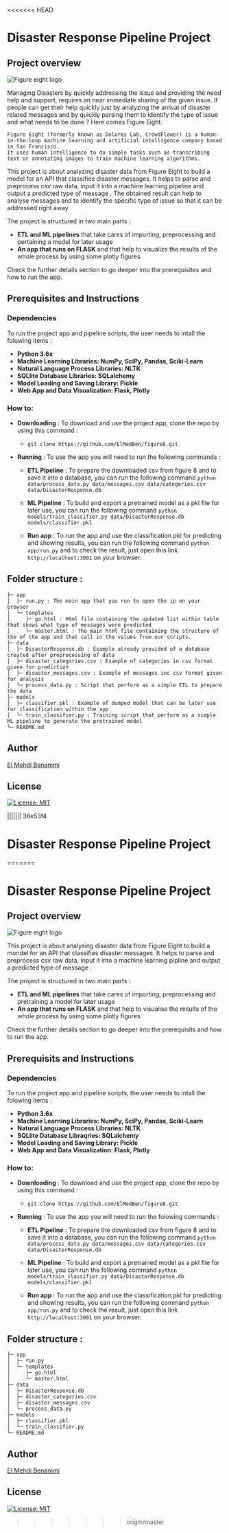 <<<<<<< HEAD
# Disaster Response Pipeline Project 

## Project overview

![Figure eight logo](https://upload.wikimedia.org/wikipedia/en/a/a6/Attached_to_figure-eight-dot-com.png)

Managing Disasters by quickly addressing the issue and providing the need help and support, requires an near immediate sharing of the given issue. If people can get their help quickly just by analyzing the arrival of disaster related messages and by quickly parsing them to identify the type of issue and what needs to be done ? Here comes Figure Eight.

```
Figure Eight (formerly known as Dolores Lab, CrowdFlower) is a human-in-the-loop machine learning and artificial intelligence company based in San Francisco.
It uses human intelligence to do simple tasks such as transcribing text or annotating images to train machine learning algorithms.

```

This project is about analyzing disaster data from Figure Eight to build a model for an API that classifies disaster messages. It helps to parse and preprocess csv raw data, input it into a machine learning pipeline and output a predicted type of message . The obtained result can help to analyse messages and to identify the specific type of issue so that it can be addressed right away .

The project is structured in two main parts : 

* **ETL and ML pipelines** that take cares of importing, preprocessing and pertaining a model for later usage
* **An app that runs on FLASK** and that help to visualize the results of the whole process by using some plotly figures

Check the further details section to go deeper into the prerequisites and how to run the app.

## Prerequisites and Instructions

### Dependencies

To run the project app and pipeline scripts, the user needs to intall the folowing items : 

* **Python 3.6x**
* **Machine Learning Libraries: NumPy, SciPy, Pandas, Sciki-Learn**
* **Natural Language Process Libraries: NLTK**
* **SQLlite Database Libraries: SQLalchemy**
* **Model Loading and Saving Library: Pickle**
* **Web App and Data Visualization: Flask, Plotly**

### How to:

* **Downloading** : To download and use the project app, clone the repo by using this command : 

  * `git clone https://github.com/ElMedBen/figure8.git`

* **Running** : To use the app you will need to run the following commands : 

  * **ETL Pipeline** : To prepare the downloaded csv from figure 8 and to save it into a database, you can run the following command `python data/process_data.py data/messages.csv data/categories.csv data/DisasterResponse.db`

  * **ML Pipeline** : To build and export a pretrained model as a pkl file for later use, you can run the following command `python models/train_classifier.py data/DisasterResponse.db models/classifier.pkl`

  * **Run app** : To run the app and use the classification pkl for predicting and showing results, you can run the following command `python app/run.py` and to check the result, just open this link `http://localhost:3001` on your browser.

## Folder structure :
```
├─ app
│  ├─ run.py : The main app that you run to open the ip on your browser
│  └─ templates
│     ├─ go.html : Html file containing the updated list within table that shows what type of messages were predicted
│     └─ master.html : The main html file containing the structure of the of the app and that call in the values from our scripts.
├─ data
│  ├─ DisasterResponse.db : Example already provided of a database created after preprocessing of data
│  ├─ disaster_categories.csv : Example of categories in csv format given for prediction
│  ├─ disaster_messages.csv : Example of messages inc csv format given for analysis
│  └─ process_data.py : Script that perform as a simple ETL to prepare the data
├─ models
│  ├─ classifier.pkl : Example of dumped model that can be later use for classification within the app
│  └─ train_classifier.py : Training script that perform as a simple ML pipeline to generate the pretrained model
└─ README.md
```

## Author
[El Mehdi Benammi](https://github.com/ElMedBen)

## License 
[![License: MIT](https://img.shields.io/badge/License-MIT-yellow.svg)](https://opensource.org/licenses/MIT)

||||||| 36e53f4
# Disaster Response Pipeline Project
=======
# Disaster Response Pipeline Project 

## Project overview

![Figure eight logo](https://upload.wikimedia.org/wikipedia/en/a/a6/Attached_to_figure-eight-dot-com.png)

This project is about analysing disaster data from Figure Eight to build a mondel for an API that classifies disaster messages. It helps to parse and preprocess csv raw data, input it into a machine learning pipline and output a predicted type of message .

The project is structured in two main parts : 

* **ETL and ML pipelines** that take cares of importing, preprocessing and pretraining a model for later usage
* **An app that runs on FLASK** and that help to visualise the results of the whole process by using some plotly figures

Check the further details section to go deeper into the prerequisits and how to run the app.

## Prerequisits and Instructions

### Dependencies

To run the project app and pipeline scripts, the user needs to intall the folowing items : 

* **Python 3.6x**
* **Machine Learning Libraries: NumPy, SciPy, Pandas, Sciki-Learn**
* **Natural Language Process Libraries: NLTK**
* **SQLlite Database Libraqries: SQLalchemy**
* **Model Loading and Saving Library: Pickle**
* **Web App and Data Visualization: Flask, Plotly**

### How to:

* **Downloading** : To download and use the project app, clone the repo by using this command : 

  * `git clone https://github.com/ElMedBen/figure8.git`

* **Running** : To use the app you will need to run the folowing commands : 

  * **ETL Pipeline** : To prepare the downloaded csv from figure 8 and to save it into a database, you can run the following command `python data/process_data.py data/messages.csv data/categories.csv data/DisasterResponse.db`

  * **ML Pipeline** : To build and export a pretrained model as a pkl file for later use, you can run the following command `python models/train_classifier.py data/DisasterResponse.db models/classifier.pkl`

  * **Run app** : To run the app and use the classification pkl for predicting and showing results, you can run the following command `python app/run.py` and to check the result, just open this link `http://localhost:3001` on your browser.

## Folder structure :
```
├─ app
│  ├─ run.py
│  └─ templates
│     ├─ go.html
│     └─ master.html
├─ data
│  ├─ DisasterResponse.db
│  ├─ disaster_categories.csv
│  ├─ disaster_messages.csv
│  └─ process_data.py
├─ models
│  ├─ classifier.pkl
│  └─ train_classifier.py
└─ README.md
```

## Author
[El Mehdi Benammi](https://github.com/ElMedBen)

## License 
[![License: MIT](https://img.shields.io/badge/License-MIT-yellow.svg)](https://opensource.org/licenses/MIT)

>>>>>>> origin/master




